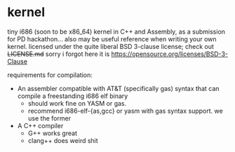 # kernel

tiny i686 (soon to be x86_64) kernel in C++ and Assembly, as a submission for PD hackathon... also may be useful reference when writing your own kernel. licensed under the quite liberal BSD 3-clause license; check out ~~LICENSE.md~~ sorry i forgot here it is https://opensource.org/licenses/BSD-3-Clause

requirements for compilation:
- An assembler compatible with AT&T (specifically gas) syntax that can compile a freestanding i686 elf binary
    * should work fine on YASM or gas. 
    * recommend i686-elf-{as,gcc} or yasm with gas syntax support. we use the former
- A C++ compiler
    * G++ works great
    * clang++ does weird shit


